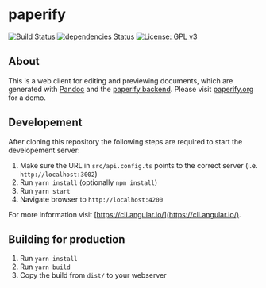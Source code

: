 # paperify

[![Build Status](https://travis-ci.org/olastor/paperify.svg?branch=master)](https://travis-ci.org/olastor/paperify)
[![dependencies Status](https://david-dm.org/olastor/paperify/status.svg)](https://david-dm.org/olastor/paperify)
[![License: GPL v3](https://img.shields.io/badge/License-GPL%20v3-blue.svg)](https://www.gnu.org/licenses/gpl-3.0)

## About

This is a web client for editing and previewing documents, which are generated with [Pandoc](https://pandoc.org/) and the [paperify backend](https://github.com/olastor/paperify-backend). Please visit [paperify.org](https://www.paperify.org) for a demo.

## Developement

After cloning this repository the following steps are required to start the developement server:

1. Make sure the URL in `src/api.config.ts` points to the correct server (i.e. `http://localhost:3002`)
2. Run `yarn install` (optionally `npm install`)
3. Run `yarn start`
4. Navigate browser to `http://localhost:4200`

For more information visit [https://cli.angular.io/](https://cli.angular.io/).

## Building for production

1. Run `yarn install`
2. Run `yarn build`
3. Copy the build from `dist/` to your webserver 
